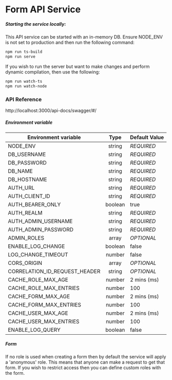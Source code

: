 # Form API Service

##### Starting the service locally:

This API service can be started with an in-memory DB. Ensure NODE_ENV is not set to production and then run the following command:

```bash
npm run ts-build
npm run serve
```

If you wish to run the server but want to make changes and perform dynamic compilation, then use the following:
```bash
npm run watch-ts
npm run watch-node
``` 

### API Reference 
http://localhost:3000/api-docs/swagger/#/

##### Environment variable

| Environment variable 	        | Type 	        | Default Value 	|
|-------------------------------|:-------------:|-------------------|
| NODE_ENV                      | string    	| *REQUIRED*        |   
| DB_USERNAME                   | string    	| *REQUIRED*        |                       
| DB_PASSWORD                   | string    	| *REQUIRED*        |                       
| DB_NAME                       | string    	| *REQUIRED*        |                       
| DB_HOSTNAME                   | string    	| *REQUIRED*        |                       
| AUTH_URL                      | string    	| *REQUIRED*        |   
| AUTH_CLIENT_ID                | string    	| *REQUIRED*        |                       
| AUTH_BEARER_ONLY              | boolean    	| true           	|                       
| AUTH_REALM                    | string    	| *REQUIRED*        |                       
| AUTH_ADMIN_USERNAME           | string    	| *REQUIRED*        |                       
| AUTH_ADMIN_PASSWORD           | string    	| *REQUIRED*        |                       
| ADMIN_ROLES                   | array         | *OPTIONAL*        |
| ENABLE_LOG_CHANGE             | boolean    	| false             |  
| LOG_CHANGE_TIMEOUT            | number    	| false             |
| CORS_ORIGIN                   | array         | *OPTIONAL*        |
| CORRELATION_ID_REQUEST_HEADER | string        | *OPTIONAL*        |
| CACHE_ROLE_MAX_AGE            | number        | 2 mins (ms)       |
| CACHE_ROLE_MAX_ENTRIES        | number        | 100               |
| CACHE_FORM_MAX_AGE            | number        | 2 mins (ms)       |
| CACHE_FORM_MAX_ENTRIES        | number        | 100               |
| CACHE_USER_MAX_AGE            | number        | 2 mins (ms)       |
| CACHE_USER_MAX_ENTRIES        | number        | 100               |
| ENABLE_LOG_QUERY              | boolean       | false             |

                                     
##### Form 

If no role is used when creating a form then by default the service will apply a 'anonymous' role. This
means that anyone can make a request to get that form. If you wish to restrict access then you can define custom roles with the form.


